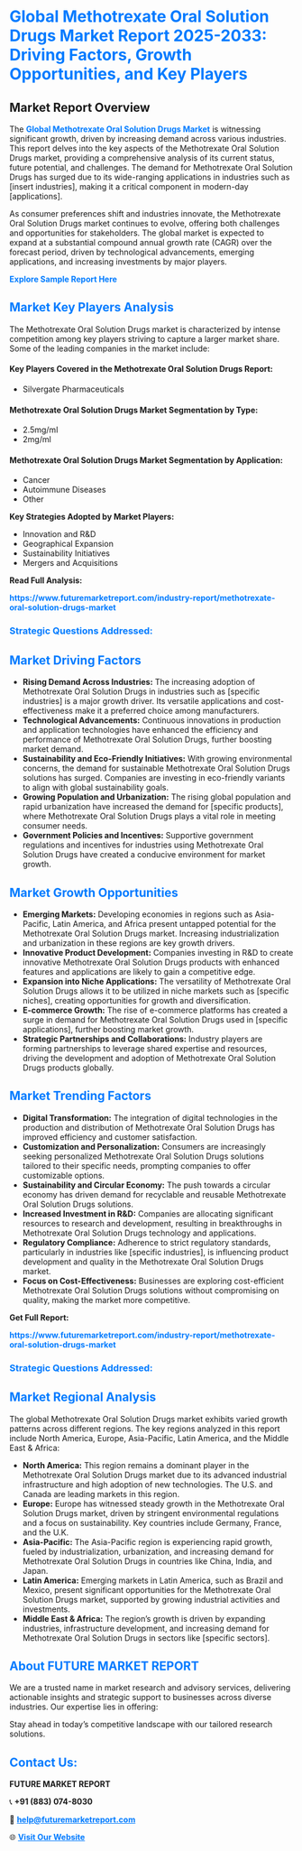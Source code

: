 <h1 style="color: #007BFF;">Global Methotrexate Oral Solution Drugs Market Report 2025-2033: Driving Factors, Growth Opportunities, and Key Players</h1>

<section id="overview">
<h2>Market Report Overview</h2>
<p>The <a href="https://www.futuremarketreport.com/industry-report/methotrexate-oral-solution-drugs-market" style="color: #007BFF; text-decoration: none;"><strong>Global Methotrexate Oral Solution Drugs Market</strong></a> is witnessing significant growth, driven by increasing demand across various industries. This report delves into the key aspects of the Methotrexate Oral Solution Drugs market, providing a comprehensive analysis of its current status, future potential, and challenges. The demand for Methotrexate Oral Solution Drugs has surged due to its wide-ranging applications in industries such as [insert industries], making it a critical component in modern-day [applications].</p>
<p>As consumer preferences shift and industries innovate, the Methotrexate Oral Solution Drugs market continues to evolve, offering both challenges and opportunities for stakeholders. The global market is expected to expand at a substantial compound annual growth rate (CAGR) over the forecast period, driven by technological advancements, emerging applications, and increasing investments by major players.</p>
</section>

<section id="overview">
<p><a href="https://www.futuremarketreport.com/request-sample/reportId=43972" style="color: #007BFF; text-decoration: none;"><strong>Explore Sample Report Here</strong></a></p>
</section>

<section id="key-players">
<h2 style="color: #007BFF;">Market Key Players Analysis</h2>
<p>The Methotrexate Oral Solution Drugs market is characterized by intense competition among key players striving to capture a larger market share. Some of the leading companies in the market include:</p>
<h4>Key Players Covered in the Methotrexate Oral Solution Drugs Report:</h4>
<ul><li>Silvergate Pharmaceuticals</li></ul>
<h4>Methotrexate Oral Solution Drugs Market Segmentation by Type:</h4>
<ul><li>2.5mg/ml</li><li>2mg/ml</li></ul>

<h4>Methotrexate Oral Solution Drugs Market Segmentation by Application:</h4>
<ul><li>Cancer</li><li>Autoimmune Diseases</li><li>Other</li></ul>
<p><strong>Key Strategies Adopted by Market Players:</strong></p>
<ul>
<li>Innovation and R&D</li>
<li>Geographical Expansion</li>
<li>Sustainability Initiatives</li>
<li>Mergers and Acquisitions</li>
</ul>
</section>

<section>
<p><strong>Read Full Analysis: </strong></p><a href="https://www.futuremarketreport.com/industry-report/methotrexate-oral-solution-drugs-market" style="color: #007BFF; text-decoration: none;"><strong>https://www.futuremarketreport.com/industry-report/methotrexate-oral-solution-drugs-market</strong></a>
<h3 style="color: #007BFF;">Strategic Questions Addressed:</h3>
</section>

<section id="driving-factors">
<h2 style="color: #007BFF;">Market Driving Factors</h2>
<ul>
<li><strong>Rising Demand Across Industries:</strong> The increasing adoption of Methotrexate Oral Solution Drugs in industries such as [specific industries] is a major growth driver. Its versatile applications and cost-effectiveness make it a preferred choice among manufacturers.</li>
<li><strong>Technological Advancements:</strong> Continuous innovations in production and application technologies have enhanced the efficiency and performance of Methotrexate Oral Solution Drugs, further boosting market demand.</li>
<li><strong>Sustainability and Eco-Friendly Initiatives:</strong> With growing environmental concerns, the demand for sustainable Methotrexate Oral Solution Drugs solutions has surged. Companies are investing in eco-friendly variants to align with global sustainability goals.</li>
<li><strong>Growing Population and Urbanization:</strong> The rising global population and rapid urbanization have increased the demand for [specific products], where Methotrexate Oral Solution Drugs plays a vital role in meeting consumer needs.</li>
<li><strong>Government Policies and Incentives:</strong> Supportive government regulations and incentives for industries using Methotrexate Oral Solution Drugs have created a conducive environment for market growth.</li>
</ul>
</section>

<section id="growth-opportunities">
<h2 style="color: #007BFF;">Market Growth Opportunities</h2>
<ul>
<li><strong>Emerging Markets:</strong> Developing economies in regions such as Asia-Pacific, Latin America, and Africa present untapped potential for the Methotrexate Oral Solution Drugs market. Increasing industrialization and urbanization in these regions are key growth drivers.</li>
<li><strong>Innovative Product Development:</strong> Companies investing in R&D to create innovative Methotrexate Oral Solution Drugs products with enhanced features and applications are likely to gain a competitive edge.</li>
<li><strong>Expansion into Niche Applications:</strong> The versatility of Methotrexate Oral Solution Drugs allows it to be utilized in niche markets such as [specific niches], creating opportunities for growth and diversification.</li>
<li><strong>E-commerce Growth:</strong> The rise of e-commerce platforms has created a surge in demand for Methotrexate Oral Solution Drugs used in [specific applications], further boosting market growth.</li>
<li><strong>Strategic Partnerships and Collaborations:</strong> Industry players are forming partnerships to leverage shared expertise and resources, driving the development and adoption of Methotrexate Oral Solution Drugs products globally.</li>
</ul>
</section>

<section id="trending-factors">
<h2 style="color: #007BFF;">Market Trending Factors</h2>
<ul>
<li><strong>Digital Transformation:</strong> The integration of digital technologies in the production and distribution of Methotrexate Oral Solution Drugs has improved efficiency and customer satisfaction.</li>
<li><strong>Customization and Personalization:</strong> Consumers are increasingly seeking personalized Methotrexate Oral Solution Drugs solutions tailored to their specific needs, prompting companies to offer customizable options.</li>
<li><strong>Sustainability and Circular Economy:</strong> The push towards a circular economy has driven demand for recyclable and reusable Methotrexate Oral Solution Drugs solutions.</li>
<li><strong>Increased Investment in R&D:</strong> Companies are allocating significant resources to research and development, resulting in breakthroughs in Methotrexate Oral Solution Drugs technology and applications.</li>
<li><strong>Regulatory Compliance:</strong> Adherence to strict regulatory standards, particularly in industries like [specific industries], is influencing product development and quality in the Methotrexate Oral Solution Drugs market.</li>
<li><strong>Focus on Cost-Effectiveness:</strong> Businesses are exploring cost-efficient Methotrexate Oral Solution Drugs solutions without compromising on quality, making the market more competitive.</li>
</ul>
</section>

<section>
<p><strong>Get Full Report: </strong></p><a href="https://www.futuremarketreport.com/industry-report/methotrexate-oral-solution-drugs-market" style="color: #007BFF; text-decoration: none;"><strong>https://www.futuremarketreport.com/industry-report/methotrexate-oral-solution-drugs-market</strong></a>
<h3 style="color: #007BFF;">Strategic Questions Addressed:</h3>
</section>


<section id="regional-analysis">
<h2 style="color: #007BFF;">Market Regional Analysis</h2>
<p>The global Methotrexate Oral Solution Drugs market exhibits varied growth patterns across different regions. The key regions analyzed in this report include North America, Europe, Asia-Pacific, Latin America, and the Middle East & Africa:</p>
<ul>
<li><strong>North America:</strong> This region remains a dominant player in the Methotrexate Oral Solution Drugs market due to its advanced industrial infrastructure and high adoption of new technologies. The U.S. and Canada are leading markets in this region.</li>
<li><strong>Europe:</strong> Europe has witnessed steady growth in the Methotrexate Oral Solution Drugs market, driven by stringent environmental regulations and a focus on sustainability. Key countries include Germany, France, and the U.K.</li>
<li><strong>Asia-Pacific:</strong> The Asia-Pacific region is experiencing rapid growth, fueled by industrialization, urbanization, and increasing demand for Methotrexate Oral Solution Drugs in countries like China, India, and Japan.</li>
<li><strong>Latin America:</strong> Emerging markets in Latin America, such as Brazil and Mexico, present significant opportunities for the Methotrexate Oral Solution Drugs market, supported by growing industrial activities and investments.</li>
<li><strong>Middle East & Africa:</strong> The region’s growth is driven by expanding industries, infrastructure development, and increasing demand for Methotrexate Oral Solution Drugs in sectors like [specific sectors].</li>
</ul>
</section>

<footer>
<h2 style="color: #007BFF;">About FUTURE MARKET REPORT</h2>
<p>We are a trusted name in market research and advisory services, delivering actionable insights and strategic support to businesses across diverse industries. Our expertise lies in offering:</p>

<p>Stay ahead in today’s competitive landscape with our tailored research solutions.</p>

<h2 style="color: #007BFF;">Contact Us:</h2>
<p><strong>FUTURE MARKET REPORT</strong></p>
<p>📞 <strong>+91 (883) 074-8030</strong></p>
<p>📧 <strong><a href="mailto:help@futuremarketreport.com" style="color: #007BFF;">help@futuremarketreport.com</a></strong></p>
<p>🌐 <strong><a href="https://www.futuremarketreport.com/" style="color: #007BFF;">Visit Our Website</a></strong></p>
</footer>